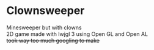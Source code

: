 # Clownsweeper
Minesweeper but with clowns\
2D game made with lwjgl 3 using Open GL and Open AL\
~~took way too much googling to make~~
